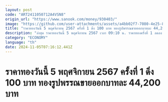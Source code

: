 ```yaml
---
layout: post
code: "ART2411050712A4VSN8"
origin_url: "https://www.sanook.com/money/930403/"
image: "https://github.com/user-attachments/assets/a4bb02f7-7080-4e25-81ab-6a206c4e4946"
title: "ราคาทองวันนี้ 5 พฤศจิกายน 2567 ครั้งที่ 1 ดิ่ง 100 บาท ทองรูปพรรณขายออกบาทละ 44,200 บาท"
description: "ล่าสุด ราคาทองวันนี้ 5 พฤศจิกายน 2567 เวลา 09:10 น. ราคาทองครั้งที่ 1 ลดลง 100 บาท ทองคำแท่งบาทละ 43,700 บาท ทองรูปพรรณบาทละ 44,200 บาท"
category: "ECONOMY"
language: "th"
date: 2024-11-05T07:16:12.441Z
---
```


# ราคาทองวันนี้ 5 พฤศจิกายน 2567 ครั้งที่ 1 ดิ่ง 100 บาท ทองรูปพรรณขายออกบาทละ 44,200 บาท